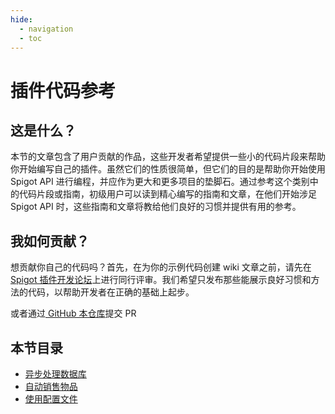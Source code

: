 ```yaml
---
hide:
  - navigation
  - toc
---
```


# 插件代码参考

## 这是什么？

本节的文章包含了用户贡献的作品，这些开发者希望提供一些小的代码片段来帮助你开始编写自己的插件。虽然它们的性质很简单，但它们的目的是帮助你开始使用 Spigot API 进行编程，并应作为更大和更多项目的垫脚石。通过参考这个类别中的代码片段或指南，初级用户可以读到精心编写的指南和文章，在他们开始涉足 Spigot API 时，这些指南和文章将教给他们良好的习惯并提供有用的参考。

## 我如何贡献？

想贡献你自己的代码吗？首先，在为你的示例代码创建 wiki 文章之前，请先在 [Spigot 插件开发论坛](http://www.spigotmc.org/forums/spigot-plugin-development.52/)上进行同行评审。我们希望只发布那些能展示良好习惯和方法的代码，以帮助开发者在正确的基础上起步。

或者通过[ GitHub 本仓库](https://github.com/lingluo-hub/SpigotMC)提交 PR

## 本节目录

- [异步处理数据库](asynchronously-working-with-a-database.md)
- [自动销售物品](auto-selling-items.md)
- [使用配置文件](config-files.md)
